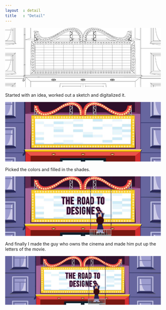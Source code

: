 ```yaml
---
layout  : detail
title   : "Detail"
---
```


<div class="detail-item-container">
    <img src="/assets/img/projects/fb-banner/1.gif" alt="Started with an idea, worked out a sketch and digitalized it.">
    <p class="detail-item-text">
      Started with an idea, worked out a sketch and digitalized it.
    </p>
</div>
<div class="detail-item-container">
  <img src="/assets/img/projects/fb-banner/2.gif" alt="Picked the colors and filled in the shades.">
  <p class="detail-item-text">
      Picked the colors and filled in the shades.
  </p>
</div>
<div class="detail-item-container">
  <img src="/assets/img/projects/fb-banner/3.gif" alt="And finally I made the guy who owns the cinema and made him put up the letters of the movie.">
  <p class="detail-item-text">
      And finally I made the guy who owns the cinema and made him put up the letters of the movie.
  </p>
</div>
<div class="detail-item-container">
  <img src="/assets/img/projects/fb-banner/4.gif" alt="End Product">
</div>